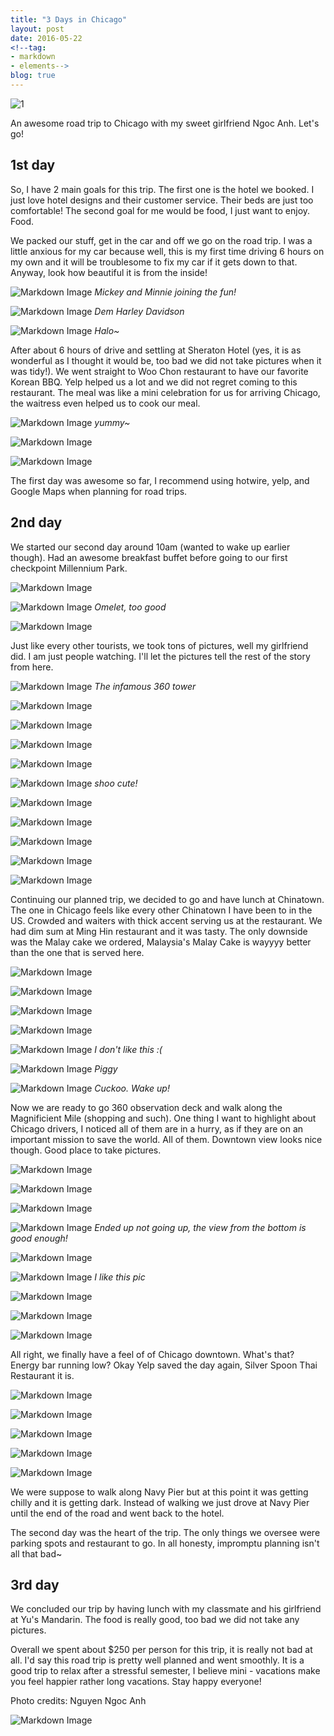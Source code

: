 ```yaml
---
title: "3 Days in Chicago"
layout: post
date: 2016-05-22
<!--tag:
- markdown
- elements-->
blog: true
---
```


  ![1]


An awesome road trip to Chicago with my sweet girlfriend Ngoc Anh. Let's go!

## 1st day

  So, I have 2 main goals for this trip. The first one is the hotel we booked. I
  just love hotel designs and their customer service. Their beds are just too
  comfortable! The second goal for me would be food, I just want
  to enjoy. Food.

  We packed our stuff, get in the car and off we go on the road trip. I was a
  little anxious for my car because well, this is my first time driving 6 hours
  on my own and it will be troublesome to fix my car if it gets down to that.
  Anyway, look how beautiful it is from the inside!

  ![Markdown Image][2]
  *Mickey and Minnie joining the fun!*


![Markdown Image][3]
*Dem Harley Davidson*

![Markdown Image][4]
*Halo~*

  After about 6 hours of drive and settling at Sheraton Hotel (yes, it is
  as wonderful as I thought it would be, too bad we did not take pictures when
  it was tidy!). We went straight to Woo Chon restaurant to have our favorite
  Korean BBQ. Yelp helped us a lot and we did not regret coming to this
  restaurant. The meal was like a mini celebration for us for arriving Chicago,
  the waitress even helped us to cook our meal.

  ![Markdown Image][5]
  *yummy~*

  ![Markdown Image][6]

  ![Markdown Image][7]

  The first day was awesome so far, I recommend using hotwire, yelp, and Google
  Maps when planning for road trips.



## 2nd day

  We started our second day around 10am (wanted to wake up earlier though). Had
  an awesome breakfast buffet before going to our first checkpoint Millennium
  Park.

  ![Markdown Image][8]

  ![Markdown Image][9]
  *Omelet, too good*

  ![Markdown Image][10]


  Just like every other tourists, we took tons of pictures, well my girlfriend
  did. I am just people watching. I'll let the pictures tell the rest of the
  story from here.

  ![Markdown Image][11]
  *The infamous 360 tower*

  ![Markdown Image][12]

  ![Markdown Image][13]

  ![Markdown Image][14]

  ![Markdown Image][15]

  ![Markdown Image][16]
  *shoo cute!*

  ![Markdown Image][18]

  ![Markdown Image][19]

  ![Markdown Image][20]

  ![Markdown Image][21]

  ![Markdown Image][22]

  Continuing our planned trip, we decided to go and have lunch at Chinatown.
  The one in Chicago feels like every other Chinatown I have been to in the US.
  Crowded and waiters with thick accent serving us at the restaurant. We had
  dim sum at Ming Hin restaurant and it was tasty. The only downside was the
  Malay cake we ordered, Malaysia's Malay Cake is wayyyy better than the one
  that is served here.

  ![Markdown Image][23]

  ![Markdown Image][24]

  ![Markdown Image][25]

  ![Markdown Image][26]

  ![Markdown Image][27]
  *I don't like this :(*

  ![Markdown Image][28]
  *Piggy*

  ![Markdown Image][29]
  *Cuckoo. Wake up!*

  Now we are ready to go 360 observation deck and walk along the Magnificient
  Mile (shopping and such). One thing I want to highlight about Chicago drivers,
  I noticed all of them are in a hurry, as if they are on an important mission
  to save the world. All of them. Downtown view looks nice though. Good place to
  take pictures.

  ![Markdown Image][30]

  ![Markdown Image][31]

  ![Markdown Image][32]

  ![Markdown Image][33]
  *Ended up not going up, the view from the bottom is good enough!*

  ![Markdown Image][34]

  ![Markdown Image][35]
  *I like this pic*

  ![Markdown Image][36]

  ![Markdown Image][37]

  ![Markdown Image][38]

  All right, we finally have a feel of of Chicago downtown. What's that? Energy
  bar running low? Okay Yelp saved the day again, Silver Spoon Thai Restaurant
  it is.

  ![Markdown Image][39]

  ![Markdown Image][40]

  ![Markdown Image][41]

  ![Markdown Image][42]

  ![Markdown Image][43]

  We were suppose to walk along Navy Pier but at this point it was getting
  chilly and it is getting dark. Instead of walking we just drove at Navy Pier
  until the end of the road and went back to the hotel.

  The second day was the heart of the trip. The only things we oversee were
  parking spots and restaurant to go. In all honesty, impromptu planning isn't
  all that bad~

## 3rd day

  We concluded our trip by having lunch with my classmate and his girlfriend at
  Yu's Mandarin. The food is really good, too bad we did not take any pictures.

  Overall we spent about $250 per person for this trip, it is really not bad at
  all. I'd say this road trip is pretty well planned and went smoothly. It is a good
  trip to relax after a stressful semester, I believe mini - vacations make you
  feel happier rather long vacations. Stay happy everyone!

Photo credits: Nguyen Ngoc Anh

  ![Markdown Image][17]

[1]: liewsanmin.github.io/chicago-5-20-images/IMG_0118.JPG
[2]: /chicago-5-20-images/car_trip_1.jpg
[3]: /chicago-5-20-images/car_trip_2.jpg
[4]: /chicago-5-20-images/car_trip_3.jpg
[5]: /chicago-5-20-images/bbq_1.jpg
[6]: /chicago-5-20-images/bbq_2.jpg
[7]: /chicago-5-20-images/bbq_3.jpg
[8]: /chicago-5-20-images/buffet_1.jpg
[9]: /chicago-5-20-images/buffet_2.jpg
[10]: /chicago-5-20-images/buffet_3.jpg
[11]: /chicago-5-20-images/m_park_1.jpg
[12]: /chicago-5-20-images/m_park_2.jpg
[13]: /chicago-5-20-images/m_park_3.jpg
[14]: /chicago-5-20-images/m_park_4.jpg
[15]: /chicago-5-20-images/m_park_5.jpg
[16]: /chicago-5-20-images/m_park_6.jpg
[17]: /chicago-5-20-images/m_park_7.jpg
[18]: /chicago-5-20-images/m_park_8.jpg
[19]: /chicago-5-20-images/m_park_9.jpg
[20]: /chicago-5-20-images/m_park_10.jpg
[21]: /chicago-5-20-images/m_park_11.jpg
[22]: /chicago-5-20-images/m_park_12.jpg
[23]: /chicago-5-20-images/chinatown_1.jpg
[24]: /chicago-5-20-images/chinatown_2.jpg
[25]: /chicago-5-20-images/chinatown_3.jpg
[26]: /chicago-5-20-images/chinatown_4.jpg
[27]: /chicago-5-20-images/chinatown_5.jpg
[28]: /chicago-5-20-images/chinatown_6.jpg
[29]: /chicago-5-20-images/chinatown_7.jpg
[30]: /chicago-5-20-images/downtown_1.jpg
[31]: /chicago-5-20-images/downtown_2.jpg
[32]: /chicago-5-20-images/downtown_3.jpg
[33]: /chicago-5-20-images/downtown_4.jpg
[34]: /chicago-5-20-images/downtown_5.jpg
[35]: /chicago-5-20-images/downtown_6.jpg
[36]: /chicago-5-20-images/downtown_7.jpg
[37]: /chicago-5-20-images/downtown_8.jpg
[38]: /chicago-5-20-images/downtown_9.jpg
[39]: /chicago-5-20-images/thai_1.jpg
[40]: /chicago-5-20-images/thai_2.jpg
[41]: /chicago-5-20-images/thai_3.jpg
[42]: /chicago-5-20-images/thai_4.jpg
[43]: /chicago-5-20-images/thai_5.jpg
